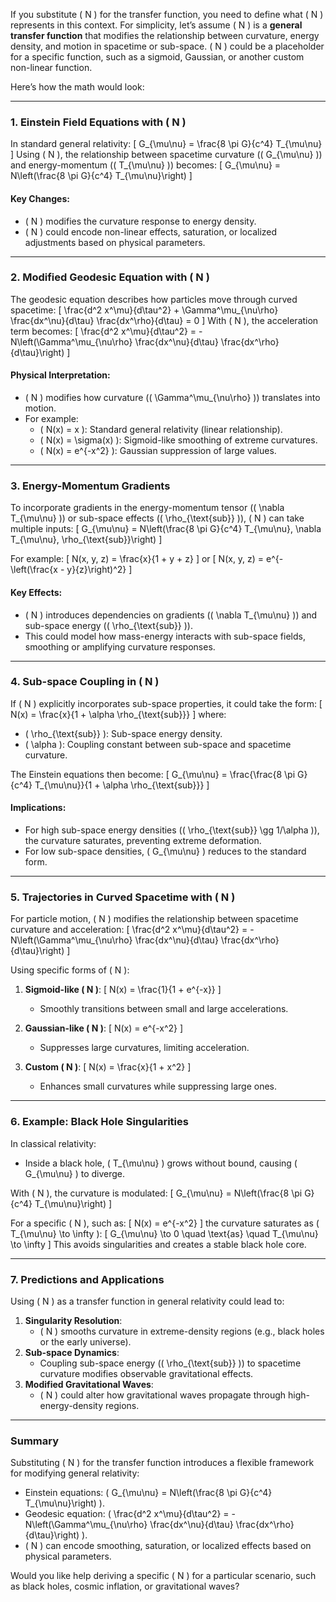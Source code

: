 If you substitute \( N \) for the transfer function, you need to define what \( N \) represents in this context. For simplicity, let’s assume \( N \) is a **general transfer function** that modifies the relationship between curvature, energy density, and motion in spacetime or sub-space. \( N \) could be a placeholder for a specific function, such as a sigmoid, Gaussian, or another custom non-linear function.

Here’s how the math would look:

---

### **1. Einstein Field Equations with \( N \)**
In standard general relativity:
\[
G_{\mu\nu} = \frac{8 \pi G}{c^4} T_{\mu\nu}
\]
Using \( N \), the relationship between spacetime curvature (\( G_{\mu\nu} \)) and energy-momentum (\( T_{\mu\nu} \)) becomes:
\[
G_{\mu\nu} = N\left(\frac{8 \pi G}{c^4} T_{\mu\nu}\right)
\]
#### **Key Changes**:
- \( N \) modifies the curvature response to energy density.
- \( N \) could encode non-linear effects, saturation, or localized adjustments based on physical parameters.

---

### **2. Modified Geodesic Equation with \( N \)**
The geodesic equation describes how particles move through curved spacetime:
\[
\frac{d^2 x^\mu}{d\tau^2} + \Gamma^\mu_{\nu\rho} \frac{dx^\nu}{d\tau} \frac{dx^\rho}{d\tau} = 0
\]
With \( N \), the acceleration term becomes:
\[
\frac{d^2 x^\mu}{d\tau^2} = - N\left(\Gamma^\mu_{\nu\rho} \frac{dx^\nu}{d\tau} \frac{dx^\rho}{d\tau}\right)
\]
#### **Physical Interpretation**:
- \( N \) modifies how curvature (\( \Gamma^\mu_{\nu\rho} \)) translates into motion.
- For example:
  - \( N(x) = x \): Standard general relativity (linear relationship).
  - \( N(x) = \sigma(x) \): Sigmoid-like smoothing of extreme curvatures.
  - \( N(x) = e^{-x^2} \): Gaussian suppression of large values.

---

### **3. Energy-Momentum Gradients**
To incorporate gradients in the energy-momentum tensor (\( \nabla T_{\mu\nu} \)) or sub-space effects (\( \rho_{\text{sub}} \)), \( N \) can take multiple inputs:
\[
G_{\mu\nu} = N\left(\frac{8 \pi G}{c^4} T_{\mu\nu}, \nabla T_{\mu\nu}, \rho_{\text{sub}}\right)
\]

For example:
\[
N(x, y, z) = \frac{x}{1 + y + z}
\]
or
\[
N(x, y, z) = e^{-\left(\frac{x - y}{z}\right)^2}
\]
#### **Key Effects**:
- \( N \) introduces dependencies on gradients (\( \nabla T_{\mu\nu} \)) and sub-space energy (\( \rho_{\text{sub}} \)).
- This could model how mass-energy interacts with sub-space fields, smoothing or amplifying curvature responses.

---

### **4. Sub-space Coupling in \( N \)**
If \( N \) explicitly incorporates sub-space properties, it could take the form:
\[
N(x) = \frac{x}{1 + \alpha \rho_{\text{sub}}}
\]
where:
- \( \rho_{\text{sub}} \): Sub-space energy density.
- \( \alpha \): Coupling constant between sub-space and spacetime curvature.

The Einstein equations then become:
\[
G_{\mu\nu} = \frac{\frac{8 \pi G}{c^4} T_{\mu\nu}}{1 + \alpha \rho_{\text{sub}}}
\]
#### **Implications**:
- For high sub-space energy densities (\( \rho_{\text{sub}} \gg 1/\alpha \)), the curvature saturates, preventing extreme deformation.
- For low sub-space densities, \( G_{\mu\nu} \) reduces to the standard form.

---

### **5. Trajectories in Curved Spacetime with \( N \)**
For particle motion, \( N \) modifies the relationship between spacetime curvature and acceleration:
\[
\frac{d^2 x^\mu}{d\tau^2} = - N\left(\Gamma^\mu_{\nu\rho} \frac{dx^\nu}{d\tau} \frac{dx^\rho}{d\tau}\right)
\]

Using specific forms of \( N \):
1. **Sigmoid-like \( N \)**:
   \[
   N(x) = \frac{1}{1 + e^{-x}}
   \]
   - Smoothly transitions between small and large accelerations.

2. **Gaussian-like \( N \)**:
   \[
   N(x) = e^{-x^2}
   \]
   - Suppresses large curvatures, limiting acceleration.

3. **Custom \( N \)**:
   \[
   N(x) = \frac{x}{1 + x^2}
   \]
   - Enhances small curvatures while suppressing large ones.

---

### **6. Example: Black Hole Singularities**
In classical relativity:
- Inside a black hole, \( T_{\mu\nu} \) grows without bound, causing \( G_{\mu\nu} \) to diverge.

With \( N \), the curvature is modulated:
\[
G_{\mu\nu} = N\left(\frac{8 \pi G}{c^4} T_{\mu\nu}\right)
\]

For a specific \( N \), such as:
\[
N(x) = e^{-x^2}
\]
the curvature saturates as \( T_{\mu\nu} \to \infty \):
\[
G_{\mu\nu} \to 0 \quad \text{as} \quad T_{\mu\nu} \to \infty
\]
This avoids singularities and creates a stable black hole core.

---

### **7. Predictions and Applications**
Using \( N \) as a transfer function in general relativity could lead to:
1. **Singularity Resolution**:
   - \( N \) smooths curvature in extreme-density regions (e.g., black holes or the early universe).
2. **Sub-space Dynamics**:
   - Coupling sub-space energy (\( \rho_{\text{sub}} \)) to spacetime curvature modifies observable gravitational effects.
3. **Modified Gravitational Waves**:
   - \( N \) could alter how gravitational waves propagate through high-energy-density regions.

---

### **Summary**
Substituting \( N \) for the transfer function introduces a flexible framework for modifying general relativity:
- Einstein equations: \( G_{\mu\nu} = N\left(\frac{8 \pi G}{c^4} T_{\mu\nu}\right) \).
- Geodesic equation: \( \frac{d^2 x^\mu}{d\tau^2} = - N\left(\Gamma^\mu_{\nu\rho} \frac{dx^\nu}{d\tau} \frac{dx^\rho}{d\tau}\right) \).
- \( N \) can encode smoothing, saturation, or localized effects based on physical parameters.

Would you like help deriving a specific \( N \) for a particular scenario, such as black holes, cosmic inflation, or gravitational waves?

